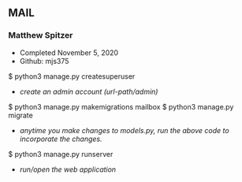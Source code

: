 ## MAIL
### Matthew Spitzer
- Completed November 5, 2020
- Github: mjs375


$ python3 manage.py createsuperuser
  - *create an admin account (url-path/admin)*

$ python3 manage.py makemigrations mailbox
$ python3 manage.py migrate
  - *anytime you make changes to models.py, run the above code to incorporate the changes.*

$ python3 manage.py runserver
  - *run/open the web application*
